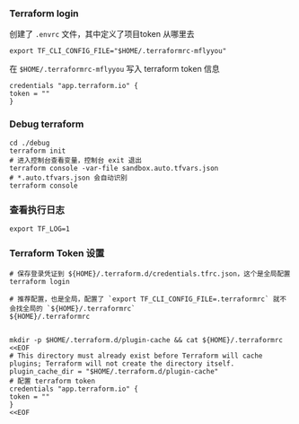 ### Terraform login

创建了 `.envrc` 文件，其中定义了项目token 从哪里去

```text
export TF_CLI_CONFIG_FILE="$HOME/.terraformrc-mflyyou"
```

在 `$HOME/.terraformrc-mflyyou` 写入 terraform token 信息

```text
credentials "app.terraform.io" {
token = ""
}
```

### Debug terraform

```shell
cd ./debug
terraform init
# 进入控制台查看变量，控制台 exit 退出
terraform console -var-file sandbox.auto.tfvars.json
# *.auto.tfvars.json 会自动识别
terraform console
```

### 查看执行日志

```shell
export TF_LOG=1
```

### Terraform Token 设置

```shell
# 保存登录凭证到 ${HOME}/.terraform.d/credentials.tfrc.json，这个是全局配置
terraform login

# 推荐配置，也是全局，配置了 `export TF_CLI_CONFIG_FILE=.terraformrc` 就不会找全局的 `${HOME}/.terraformrc`
${HOME}/.terraformrc


mkdir -p $HOME/.terraform.d/plugin-cache && cat ${HOME}/.terraformrc <<EOF
# This directory must already exist before Terraform will cache plugins; Terraform will not create the directory itself.
plugin_cache_dir = "$HOME/.terraform.d/plugin-cache"
# 配置 terraform token
credentials "app.terraform.io" {
token = ""
}
<<EOF
```